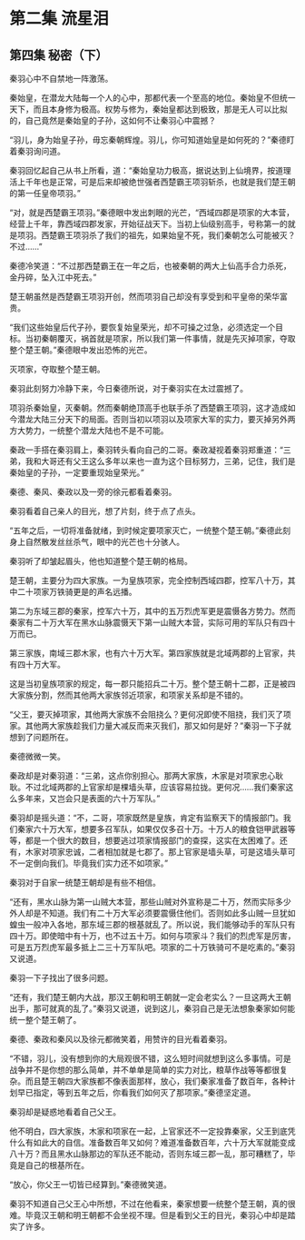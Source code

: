 # 第二集 流星泪

## 第四集 秘密（下）

秦羽心中不自禁地一阵激荡。

秦始皇，在潜龙大陆每一个人的心中，那都代表一个至高的地位。秦始皇不但统一天下，而且本身修为极高。权势与修为，秦始皇都达到极致，那是无人可以比拟的，自己竟然是秦始皇的子孙，这如何不让秦羽心中震撼？

“羽儿，身为始皇子孙，毋忘秦朝辉煌。羽儿，你可知道始皇是如何死的？”秦德盯着秦羽询问道。

秦羽回忆起自己从书上所看，道：“秦始皇功力极高，据说达到上仙境界，按道理活上千年也是正常，可是后来却被绝世强者西楚霸王项羽斩杀，也就是我们楚王朝的第一任皇帝项羽。”

“对，就是西楚霸王项羽。”秦德眼中发出刺眼的光芒，“西域四郡是项家的大本营，经营上千年，靠西域四郡发家，开始征战天下。当初上仙级别高手，号称第一的就是项羽。西楚霸王项羽杀了我们的祖先，如果始皇不死，我们秦朝怎么可能被灭？不过……”

秦德冷笑道：“不过那西楚霸王在一年之后，也被秦朝的两大上仙高手合力杀死，金丹碎，坠入江中死去。”

楚王朝虽然是西楚霸王项羽开创，然而项羽自己却没有享受到和平皇帝的荣华富贵。

“我们这些始皇后代子孙，要恢复始皇荣光，却不可操之过急，必须选定一个目标。当初秦朝覆灭，祸首就是项家，所以我们第一件事情，就是先灭掉项家，夺取整个楚王朝。”秦德眼中发出恐怖的光芒。

灭项家，夺取整个楚王朝。

秦羽此刻努力冷静下来，今日秦德所说，对于秦羽实在太过震撼了。

项羽杀秦始皇，灭秦朝。然而秦朝绝顶高手也联手杀了西楚霸王项羽，这才造成如今潜龙大陆三分天下的局面。否则当初以项羽以及项家大军的实力，要灭掉另外两方大势力，一统整个潜龙大陆也不是不可能。

秦政一手搭在秦羽肩上，秦羽转头看向自己的二哥。秦政凝视着秦羽郑重道：“三弟，我和大哥还有父王这么多年以来也一直为这个目标努力，三弟，记住，我们是秦始皇的子孙，一定要重现始皇荣光。”

秦德、秦风、秦政以及一旁的徐元都看着秦羽。

秦羽看着自己亲人的目光，想了片刻，终于点了点头。

“五年之后，一切将准备就绪，到时候定要项家灭亡，一统整个楚王朝。”秦德此刻身上自然散发丝丝杀气，眼中的光芒也十分骇人。

秦羽听了却皱起眉头，他也知道整个楚王朝的格局。

楚王朝，主要分为四大家族。一为皇族项家，完全控制西域四郡，控军八十万，其中二十项家万铁骑更是的声名远播。

第二为东域三郡的秦家，控军六十万，其中的五万烈虎军更是震慑各方势力。然而秦家有二十万大军在黑水山脉震慑天下第一山贼大本营，实际可用的军队只有四十万而已。

第三家族，南域三郡木家，也有六十万大军。第四家族就是北域两郡的上官家，共有四十万大军。

这是当初皇族项家的规定，每一郡只能招兵二十万。整个楚王朝十二郡，正是被四大家族分割，然而其他两大家族邻近项家，和项家关系却是不错的。

“父王，要灭掉项家，其他两大家族不会阻挠么？更何况即使不阻挠，我们灭了项家。其他两大家族趁我们力量大减反而来灭我们，那又如何是好？”秦羽一下子就想到了问题所在。

秦德微微一笑。

秦政却是对秦羽道：“三弟，这点你别担心。那两大家族，木家是对项家忠心耿耿。不过北域两郡的上官家却是棵墙头草，应该容易拉拢。更何况……我们秦家这么多年来，又岂会只是表面的六十万军队。”

秦羽却是摇头道：“不，二哥，项家既然是皇族，肯定有监察天下的情报部门。我们秦家六十万大军，想要多召军队，如果仅仅多召十万。十万人的粮食铠甲武器等等，都是一个很大的数目，想要逃过项家情报部门的查探，这实在太困难了。还有，木家对项家忠诚，二者相加就是七郡了。那上官家是墙头草，可是这墙头草可不一定倒向我们。毕竟我们实力还不如项家。”

秦羽对于自家一统楚王朝却是有些不相信。

“还有，黑水山脉为第一山贼大本营，那些山贼对外宣称是二十万，然而实际多少外人却是不知道。我们有二十万大军必须要震慑住他们。否则如此多山贼一旦犹如蝗虫一般冲入各地，那东域三郡的根基就乱了。所以说，我们能够动手的军队只有四十万。即使暗中有十万，也不过五十万。如何与项家斗？我们的烈虎军是厉害，可是五万烈虎军最多抵上二三十万军队吧。项家的二十万铁骑可不是吃素的。”秦羽又说道。

秦羽一下子找出了很多问题。

“还有，我们楚王朝内大战，那汉王朝和明王朝就一定会老实么？一旦这两大王朝出手，那可就真的乱了。”秦羽又说道，说到这儿，秦羽自己是无法想象秦家如何能统一整个楚王朝了。

秦德、秦政和秦风以及徐元都微笑着，用赞许的目光看着秦羽。

“不错，羽儿，没有想到你的大局观很不错，这么短时间就想到这么多事情。可是战争并不是你想的那么简单，并不单单是简单的实力对比，粮草作战等等都很复杂。而且楚王朝四大家族都不像表面那样，放心，我们秦家准备了数百年，各种计划早已指定，等到五年之后，你看我们如何灭了那项家。”秦德坚定道。

秦羽却是疑惑地看着自己父王。

他不明白，四大家族，木家和项家在一起，上官家还不一定投靠秦家，父王到底凭什么有如此大的自信。准备数百年又如何？难道准备数百年，六十万大军就能变成八十万？而且黑水山脉那边的军队还不能动，否则东域三郡一乱，那可糟糕了，毕竟是自己的根基所在。

“放心，你父王一切皆已经算到。”秦德微笑道。

秦羽不知道自己父王心中所想，不过在他看来，秦家想要一统整个楚王朝，真的很难。毕竟汉王朝和明王朝都不会坐视不理。但是看到父王的目光，秦羽心中却是踏实了许多。
